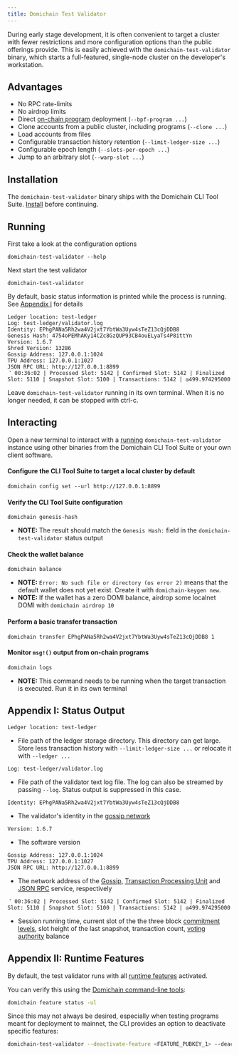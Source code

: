 ```yaml
---
title: Domichain Test Validator
---
```


During early stage development, it is often convenient to target a cluster with
fewer restrictions and more configuration options than the public offerings
provide. This is easily achieved with the `domichain-test-validator` binary, which
starts a full-featured, single-node cluster on the developer's workstation.

## Advantages

- No RPC rate-limits
- No airdrop limits
- Direct [on-chain program](on-chain-programs/overview) deployment
  (`--bpf-program ...`)
- Clone accounts from a public cluster, including programs (`--clone ...`)
- Load accounts from files
- Configurable transaction history retention (`--limit-ledger-size ...`)
- Configurable epoch length (`--slots-per-epoch ...`)
- Jump to an arbitrary slot (`--warp-slot ...`)

## Installation

The `domichain-test-validator` binary ships with the Domichain CLI Tool Suite.
[Install](/cli/install-domichain-cli-tools) before continuing.

## Running

First take a look at the configuration options

```
domichain-test-validator --help
```

Next start the test validator

```
domichain-test-validator
```

By default, basic status information is printed while the process is running.
See [Appendix I](#appendix-i-status-output) for details

```
Ledger location: test-ledger
Log: test-ledger/validator.log
Identity: EPhgPANa5Rh2wa4V2jxt7YbtWa3Uyw4sTeZ13cQjDDB8
Genesis Hash: 4754oPEMhAKy14CZc8GzQUP93CB4ouELyaTs4P8ittYn
Version: 1.6.7
Shred Version: 13286
Gossip Address: 127.0.0.1:1024
TPU Address: 127.0.0.1:1027
JSON RPC URL: http://127.0.0.1:8899
⠈ 00:36:02 | Processed Slot: 5142 | Confirmed Slot: 5142 | Finalized Slot: 5110 | Snapshot Slot: 5100 | Transactions: 5142 | ◎499.974295000
```

Leave `domichain-test-validator` running in its own terminal. When it is no longer
needed, it can be stopped with ctrl-c.

## Interacting

Open a new terminal to interact with a [running](#running) `domichain-test-validator`
instance using other binaries from the Domichain CLI Tool Suite or your own client
software.

#### Configure the CLI Tool Suite to target a local cluster by default

```
domichain config set --url http://127.0.0.1:8899
```

#### Verify the CLI Tool Suite configuration

```
domichain genesis-hash
```

- **NOTE:** The result should match the `Genesis Hash:` field in the
  `domichain-test-validator` status output

#### Check the wallet balance

```
domichain balance
```

- **NOTE:** `Error: No such file or directory (os error 2)` means that the default
  wallet does not yet exist. Create it with `domichain-keygen new`.
- **NOTE:** If the wallet has a zero DOMI balance, airdrop some localnet DOMI with
  `domichain airdrop 10`

#### Perform a basic transfer transaction

```
domichain transfer EPhgPANa5Rh2wa4V2jxt7YbtWa3Uyw4sTeZ13cQjDDB8 1
```

#### Monitor `msg!()` output from on-chain programs

```
domichain logs
```

- **NOTE:** This command needs to be running when the target transaction is
  executed. Run it in its own terminal

## Appendix I: Status Output

```
Ledger location: test-ledger
```

- File path of the ledger storage directory. This directory can get large. Store
  less transaction history with `--limit-ledger-size ...` or relocate it with
  `--ledger ...`

```
Log: test-ledger/validator.log
```

- File path of the validator text log file. The log can also be streamed by
  passing `--log`. Status output is suppressed in this case.

```
Identity: EPhgPANa5Rh2wa4V2jxt7YbtWa3Uyw4sTeZ13cQjDDB8
```

- The validator's identity in the [gossip network](/validator/gossip#gossip-overview)

```
Version: 1.6.7
```

- The software version

```
Gossip Address: 127.0.0.1:1024
TPU Address: 127.0.0.1:1027
JSON RPC URL: http://127.0.0.1:8899
```

- The network address of the [Gossip](/validator/gossip#gossip-overview),
  [Transaction Processing Unit](/validator/tpu) and [JSON RPC](clients/jsonrpc-api#json-rpc-api-reference)
  service, respectively

```
⠈ 00:36:02 | Processed Slot: 5142 | Confirmed Slot: 5142 | Finalized Slot: 5110 | Snapshot Slot: 5100 | Transactions: 5142 | ◎499.974295000
```

- Session running time, current slot of the the three block
  [commitment levels](clients/jsonrpc-api#configuring-state-commitment),
  slot height of the last snapshot, transaction count,
  [voting authority](/running-validator/vote-accounts#vote-authority) balance

## Appendix II: Runtime Features

By default, the test validator runs with all [runtime features](programming-model/runtime#features) activated.

You can verify this using the [Domichain command-line tools](cli/install-domichain-cli-tools.md):

```bash
domichain feature status -ul
```

Since this may not always be desired, especially when testing programs meant for deployment to mainnet, the CLI provides an option to deactivate specific features:

```bash
domichain-test-validator --deactivate-feature <FEATURE_PUBKEY_1> --deactivate-feature <FEATURE_PUBKEY_2>
```